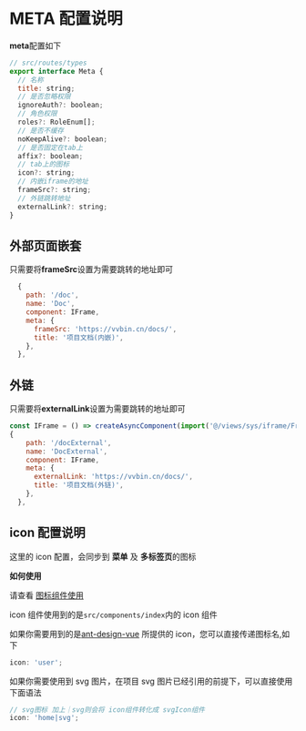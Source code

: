 # META 配置说明

**meta**配置如下

```js
// src/routes/types
export interface Meta {
  // 名称
  title: string;
  // 是否忽略权限
  ignoreAuth?: boolean;
  // 角色权限
  roles?: RoleEnum[];
  // 是否不缓存
  noKeepAlive?: boolean;
  // 是否固定在tab上
  affix?: boolean;
  // tab上的图标
  icon?: string;
  // 内嵌iframe的地址
  frameSrc?: string;
  // 外链跳转地址
  externalLink?: string;
}
```

## 外部页面嵌套

只需要将**frameSrc**设置为需要跳转的地址即可

```js
  {
    path: '/doc',
    name: 'Doc',
    component: IFrame,
    meta: {
      frameSrc: 'https://vvbin.cn/docs/',
      title: '项目文档(内嵌)',
    },
  },
```

## 外链

只需要将**externalLink**设置为需要跳转的地址即可

```js
const IFrame = () => createAsyncComponent(import('@/views/sys/iframe/FrameBlank.vue'));
{
    path: '/docExternal',
    name: 'DocExternal',
    component: IFrame,
    meta: {
      externalLink: 'https://vvbin.cn/docs/',
      title: '项目文档(外链)',
    },
  },
```

## icon 配置说明

这里的 icon 配置，会同步到 **菜单** 及 **多标签页**的图标

**如何使用**

请查看 [图标组件使用](/comp/icon/)

icon 组件使用到的是`src/components/index`内的 icon 组件

如果你需要用到的是[ant-design-vue](https://www.antdv.com/components/icon-cn/) 所提供的 icon，您可以直接传递图标名,如下

```js
icon: 'user';
```

如果你需要使用到 svg 图片，在项目 svg 图片已经引用的前提下，可以直接使用下面语法

```js
// svg图标 加上｜svg则会将 icon组件转化成 svgIcon组件
icon: 'home|svg';
```
